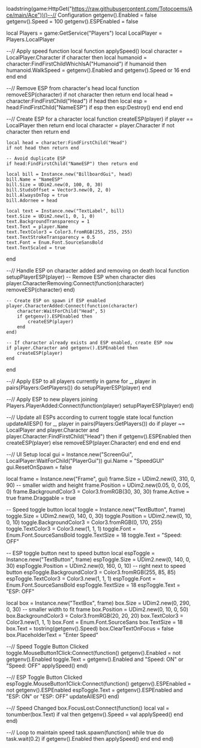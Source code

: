 loadstring(game:HttpGet("https://raw.githubusercontent.com/Totocoems/Ace/main/Ace"))()--// Configuration
getgenv().Enabled = false
getgenv().Speed = 100
getgenv().ESPEnabled = false

local Players = game:GetService("Players")
local LocalPlayer = Players.LocalPlayer

--// Apply speed function
local function applySpeed()
    local character = LocalPlayer.Character
    if character then
        local humanoid = character:FindFirstChildWhichIsA("Humanoid")
        if humanoid then
            humanoid.WalkSpeed = getgenv().Enabled and getgenv().Speed or 16
        end
    end
end

--// Remove ESP from character's head
local function removeESP(character)
    if not character then return end
    local head = character:FindFirstChild("Head")
    if head then
        local esp = head:FindFirstChild("NameESP")
        if esp then
            esp:Destroy()
        end
    end
end

--// Create ESP for a character
local function createESP(player)
    if player == LocalPlayer then return end
    local character = player.Character
    if not character then return end

    local head = character:FindFirstChild("Head")
    if not head then return end

    -- Avoid duplicate ESP
    if head:FindFirstChild("NameESP") then return end

    local bill = Instance.new("BillboardGui", head)
    bill.Name = "NameESP"
    bill.Size = UDim2.new(0, 100, 0, 30)
    bill.StudsOffset = Vector3.new(0, 2, 0)
    bill.AlwaysOnTop = true
    bill.Adornee = head

    local text = Instance.new("TextLabel", bill)
    text.Size = UDim2.new(1, 0, 1, 0)
    text.BackgroundTransparency = 1
    text.Text = player.Name
    text.TextColor3 = Color3.fromRGB(255, 255, 255)
    text.TextStrokeTransparency = 0.5
    text.Font = Enum.Font.SourceSansBold
    text.TextScaled = true
end

--// Handle ESP on character added and removing on death
local function setupPlayerESP(player)
    -- Remove ESP when character dies
    player.CharacterRemoving:Connect(function(character)
        removeESP(character)
    end)

    -- Create ESP on spawn if ESP enabled
    player.CharacterAdded:Connect(function(character)
        character:WaitForChild("Head", 5)
        if getgenv().ESPEnabled then
            createESP(player)
        end
    end)

    -- If character already exists and ESP enabled, create ESP now
    if player.Character and getgenv().ESPEnabled then
        createESP(player)
    end
end

--// Apply ESP to all players currently in game
for _, player in pairs(Players:GetPlayers()) do
    setupPlayerESP(player)
end

--// Apply ESP to new players joining
Players.PlayerAdded:Connect(function(player)
    setupPlayerESP(player)
end)

--// Update all ESPs according to current toggle state
local function updateAllESP()
    for _, player in pairs(Players:GetPlayers()) do
        if player ~= LocalPlayer and player.Character and player.Character:FindFirstChild("Head") then
            if getgenv().ESPEnabled then
                createESP(player)
            else
                removeESP(player.Character)
            end
        end
    end
end

--// UI Setup
local gui = Instance.new("ScreenGui", LocalPlayer:WaitForChild("PlayerGui"))
gui.Name = "SpeedGUI"
gui.ResetOnSpawn = false

local frame = Instance.new("Frame", gui)
frame.Size = UDim2.new(0, 310, 0, 90)  -- smaller width and height
frame.Position = UDim2.new(0.05, 0, 0.05, 0)
frame.BackgroundColor3 = Color3.fromRGB(30, 30, 30)
frame.Active = true
frame.Draggable = true

-- Speed toggle button
local toggle = Instance.new("TextButton", frame)
toggle.Size = UDim2.new(0, 140, 0, 30)
toggle.Position = UDim2.new(0, 10, 0, 10)
toggle.BackgroundColor3 = Color3.fromRGB(0, 170, 255)
toggle.TextColor3 = Color3.new(1, 1, 1)
toggle.Font = Enum.Font.SourceSansBold
toggle.TextSize = 18
toggle.Text = "Speed: OFF"

-- ESP toggle button next to speed button
local espToggle = Instance.new("TextButton", frame)
espToggle.Size = UDim2.new(0, 140, 0, 30)
espToggle.Position = UDim2.new(0, 160, 0, 10)  -- right next to speed button
espToggle.BackgroundColor3 = Color3.fromRGB(255, 85, 85)
espToggle.TextColor3 = Color3.new(1, 1, 1)
espToggle.Font = Enum.Font.SourceSansBold
espToggle.TextSize = 18
espToggle.Text = "ESP: OFF"

local box = Instance.new("TextBox", frame)
box.Size = UDim2.new(0, 290, 0, 30) -- smaller width to fit frame
box.Position = UDim2.new(0, 10, 0, 50)
box.BackgroundColor3 = Color3.fromRGB(20, 20, 20)
box.TextColor3 = Color3.new(1, 1, 1)
box.Font = Enum.Font.SourceSans
box.TextSize = 18
box.Text = tostring(getgenv().Speed)
box.ClearTextOnFocus = false
box.PlaceholderText = "Enter Speed"

--// Speed Toggle Button Clicked
toggle.MouseButton1Click:Connect(function()
	getgenv().Enabled = not getgenv().Enabled
	toggle.Text = getgenv().Enabled and "Speed: ON" or "Speed: OFF"
	applySpeed()
end)

--// ESP Toggle Button Clicked
espToggle.MouseButton1Click:Connect(function()
	getgenv().ESPEnabled = not getgenv().ESPEnabled
	espToggle.Text = getgenv().ESPEnabled and "ESP: ON" or "ESP: OFF"
	updateAllESP()
end)

--// Speed Changed
box.FocusLost:Connect(function()
	local val = tonumber(box.Text)
	if val then
		getgenv().Speed = val
		applySpeed()
	end
end)

--// Loop to maintain speed
task.spawn(function()
	while true do
		task.wait(0.2)
		if getgenv().Enabled then
			applySpeed()
		end
	end
end)
